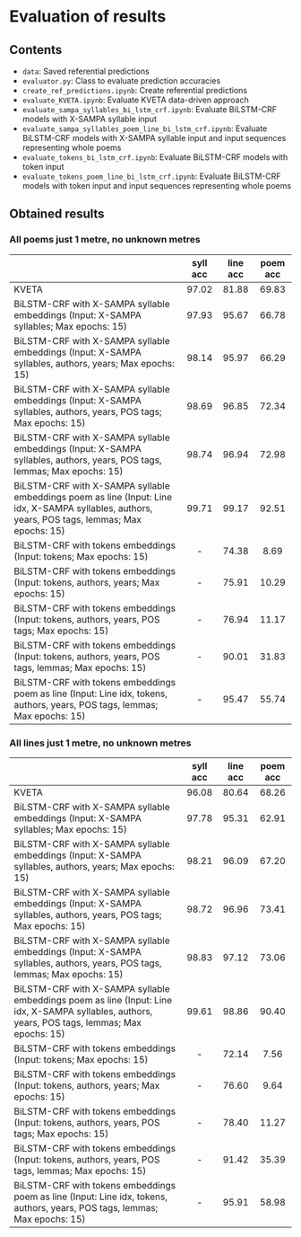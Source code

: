 # Evaluation of results
## Contents
- `data`: Saved referential predictions
- `evaluator.py`: Class to evaluate prediction accuracies
- `create_ref_predictions.ipynb`: Create referential predictions
- `evaluate_KVETA.ipynb`: Evaluate KVETA data-driven approach
- `evaluate_sampa_syllables_bi_lstm_crf.ipynb`: Evaluate BiLSTM-CRF models with X-SAMPA syllable input
- `evaluate_sampa_syllables_poem_line_bi_lstm_crf.ipynb`: Evaluate BiLSTM-CRF models with X-SAMPA syllable input and input sequences representing whole poems
- `evaluate_tokens_bi_lstm_crf.ipynb`: Evaluate BiLSTM-CRF models with token input
- `evaluate_tokens_poem_line_bi_lstm_crf.ipynb`: Evaluate BiLSTM-CRF models with token input and input sequences representing whole poems

## Obtained results
### All poems just 1 metre, no unknown metres

|                                                                                                                                                 | syll acc | line acc | poem acc |
|-------------------------------------------------------------------------------------------------------------------------------------------------|:--------:|:--------:|:--------:|
| KVETA                                                                                                                                           |  97.02   |  81.88   |  69.83   |
| BiLSTM-CRF with X-SAMPA syllable embeddings (Input: X-SAMPA syllables; Max epochs: 15)                                                          |  97.93   |  95.67   |  66.78   |
| BiLSTM-CRF with X-SAMPA syllable embeddings (Input: X-SAMPA syllables, authors, years; Max epochs: 15)                                          |  98.14   |  95.97   |  66.29   |
| BiLSTM-CRF with X-SAMPA syllable embeddings (Input: X-SAMPA syllables, authors, years, POS tags; Max epochs: 15)                                |  98.69   |  96.85   |  72.34   |
| BiLSTM-CRF with X-SAMPA syllable embeddings (Input: X-SAMPA syllables, authors, years, POS tags, lemmas; Max epochs: 15)                        |  98.74   |  96.94   |  72.98   |
| BiLSTM-CRF with X-SAMPA syllable embeddings poem as line (Input: Line idx, X-SAMPA syllables, authors, years, POS tags, lemmas; Max epochs: 15) |  99.71   |  99.17   |  92.51   |
| BiLSTM-CRF with tokens embeddings (Input: tokens; Max epochs: 15)                                                                               |    -     |  74.38   |   8.69   |
| BiLSTM-CRF with tokens embeddings (Input: tokens, authors, years; Max epochs: 15)                                                               |    -     |  75.91   |  10.29   |
| BiLSTM-CRF with tokens embeddings (Input: tokens, authors, years, POS tags; Max epochs: 15)                                                     |    -     |  76.94   |  11.17   |
| BiLSTM-CRF with tokens embeddings (Input: tokens, authors, years, POS tags, lemmas; Max epochs: 15)                                             |    -     |  90.01   |  31.83   |
| BiLSTM-CRF with tokens embeddings poem as line (Input: Line idx, tokens, authors, years, POS tags, lemmas; Max epochs: 15)                      |    -     |  95.47   |  55.74   |

### All lines just 1 metre, no unknown metres

|                                                                                                                                                            | syll acc | line acc | poem acc |
|------------------------------------------------------------------------------------------------------------------------------------------------------------|:--------:|:--------:|:--------:|
| KVETA                                                                                                                                                      |  96.08   |  80.64   |  68.26   |
| BiLSTM-CRF with X-SAMPA syllable embeddings (Input: X-SAMPA syllables; Max epochs: 15)                                                                     |  97.78   |  95.31   |  62.91   |
| BiLSTM-CRF with X-SAMPA syllable embeddings (Input: X-SAMPA syllables, authors, years; Max epochs: 15)                                                     |  98.21   |  96.09   |  67.20   |
| BiLSTM-CRF with X-SAMPA syllable embeddings (Input: X-SAMPA syllables, authors, years, POS tags; Max epochs: 15)                                           |  98.72   |  96.96   |  73.41   |
| BiLSTM-CRF with X-SAMPA syllable embeddings (Input: X-SAMPA syllables, authors, years, POS tags, lemmas; Max epochs: 15)                                   |  98.83   |  97.12   |  73.06   |
| BiLSTM-CRF with X-SAMPA syllable embeddings poem as line (Input: Line idx, X-SAMPA syllables, authors, years, POS tags, lemmas; Max epochs: 15)            |  99.61   |  98.86   |  90.40   |
| BiLSTM-CRF with tokens embeddings (Input: tokens; Max epochs: 15)                                                                                          |    -     |  72.14   |   7.56   |
| BiLSTM-CRF with tokens embeddings (Input: tokens, authors, years; Max epochs: 15)                                                                          |    -     |  76.60   |   9.64   |
| BiLSTM-CRF with tokens embeddings (Input: tokens, authors, years, POS tags; Max epochs: 15)                                                                |    -     |  78.40   |  11.27   |
| BiLSTM-CRF with tokens embeddings (Input: tokens, authors, years, POS tags, lemmas; Max epochs: 15)                                                        |    -     |  91.42   |  35.39   |
| BiLSTM-CRF with tokens embeddings poem as line (Input: Line idx, tokens, authors, years, POS tags, lemmas; Max epochs: 15)                                 |    -     |  95.91   |  58.98   |